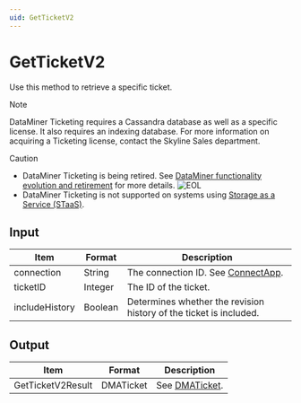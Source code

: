 ```yaml
---
uid: GetTicketV2
---
```


# GetTicketV2

Use this method to retrieve a specific ticket.

<!-- From DataMiner 10.0.13 onwards, this method should be used instead of *GetTicket* (see [GetTicket](xref:GetTicket)). -->

> [!NOTE]
> DataMiner Ticketing requires a Cassandra database as well as a specific license. <!-- From DataMiner 10.0.13 onwards, --> It also requires an indexing database. For more information on acquiring a Ticketing license, contact the Skyline Sales department.

> [!CAUTION]
>
> - DataMiner Ticketing is being retired. See [DataMiner functionality evolution and retirement](xref:Software_support_life_cycles) for more details. ![EOL](~/user-guide/images/EOL_Duo.png)
> - DataMiner Ticketing is not supported on systems using [Storage as a Service (STaaS)](xref:STaaS).

## Input

| Item           | Format  | Description                                                        |
|----------------|---------|--------------------------------------------------------------------|
| connection     | String  | The connection ID. See [ConnectApp](xref:ConnectApp).              |
| ticketID       | Integer | The ID of the ticket.                                              |
| includeHistory | Boolean | Determines whether the revision history of the ticket is included. |

## Output

| Item              | Format    | Description                      |
|-------------------|-----------|----------------------------------|
| GetTicketV2Result | DMATicket | See [DMATicket](xref:DMATicket). |
